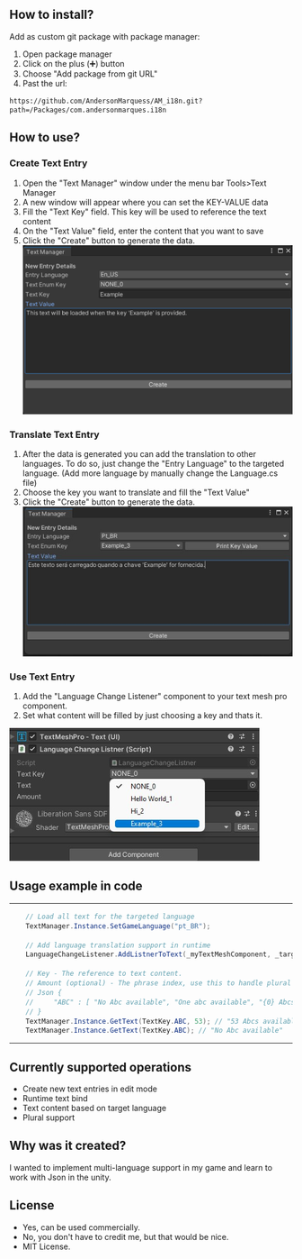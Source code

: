 <h2>How to install?</h2>

Add as custom git package with package manager:

1. Open package manager
2. Click on the plus (➕) button
3. Choose "Add package from git URL"
4. Past the url: 
```
https://github.com/AndersonMarquess/AM_i18n.git?path=/Packages/com.andersonmarques.i18n
```

<h2>How to use?</h2>

<h3>Create Text Entry</h3>

1. Open the "Text Manager" window under the menu bar Tools>Text Manager
1. A new window will appear where you can set the KEY-VALUE data
1. Fill the "Text Key" field. This key will be used to reference the text content
1. On the "Text Value" field, enter the content that you want to save
1. Click the "Create" button to generate the data.
![Window for text key and value creation](../../ReadmeContent/TextWindow.png)

<h3>Translate Text Entry</h3>

1. After the data is generated you can add the translation to other languages. To do so, just change the "Entry Language" to the targeted language. (Add more language by manually change the Language.cs file)
1. Choose the key you want to translate and fill the "Text Value"
1. Click the "Create" button to generate the data.
![Window for text value translation](../../ReadmeContent/AddTextToOtherLanguage.jpg)

<h3>Use Text Entry</h3>

1. Add the "Language Change Listener" component to your text mesh pro component.
1. Set what content will be filled by just choosing a key and thats it.

![Component to load translation](../../ReadmeContent/ManualUsage.jpg)

<h2>Usage example in code</h2>
<hr>

```cs
    // Load all text for the targeted language
    TextManager.Instance.SetGameLanguage("pt_BR");

    // Add language translation support in runtime
    LanguageChangeListener.AddListnerToText(_myTextMeshComponent, _targetKey);    
        
    // Key - The reference to text content.
    // Amount (optional) - The phrase index, use this to handle plural version.    
    // Json {
    //     "ABC" : [ "No Abc available", "One abc available", "{0} Abcs available" ]
    // }        
    TextManager.Instance.GetText(TextKey.ABC, 53); // "53 Abcs available"
    TextManager.Instance.GetText(TextKey.ABC); // "No Abc available"
```

<hr>
<h2>Currently supported operations</h2>

- Create new text entries in edit mode
- Runtime text bind
- Text content based on target language
- Plural support

<h2>Why was it created?</h2>
<p>I wanted to implement multi-language support in my game and learn to work with Json in the unity.</p>

<h2>License</h2>

- Yes, can be used commercially.
- No, you don't have to credit me, but that would be nice.
- MIT License.
